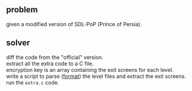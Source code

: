 ## problem
given a modified version of SDL-PoP (Prince of Persia).
## solver
diff the code from the "official" version.  
extract all the extra code to a C file.  
encryption key is an array containing the exit screens for each level.  
write a script to parse ([format](https://www.princed.org/wiki/DAT_file_format#4.4._Levels)) the level files and extract the exit screens.  
run the ```extra.c``` code.  

